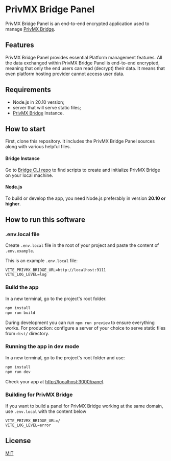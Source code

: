 # PrivMX Bridge Panel

PrivMX Bridge Panel is an end-to-end encrypted application used to manage [PrivMX Bridge](https://privmx.dev).

## Features

PrivMX Bridge Panel provides essential Platform management features. All the data exchanged within PrivMX Bridge Panel is end-to-end encrypted, meaning that only the end users can read (decrypt) their data. It means that even platform hosting provider cannot access user data.

## Requirements

- Node.js in 20.10 version;
- server that will serve static files;
- [PrivMX Bridge](https://github.com/simplito/privmx-bridge) Instance.

## How to start

First, clone this repository. It includes the PrivMX Bridge Panel sources along with various helpful files.

#### Bridge Instance

Go to [Bridge CLI repo](https://github.com/simplito/privmx-bridge-docker) to find scripts to create and initialize PrivMX Bridge on your local machine.

#### Node.js

To build or develop the app, you need Node.js preferably in version **20.10 or higher**.

## How to run this software

### .env.local file

Create `.env.local` file in the root of your project and paste the content of `.env.example`.

This is an example `.env.local` file:

```ENV
VITE_PRIVMX_BRIDGE_URL=http://localhost:9111
VITE_LOG_LEVEL=log
```

### Build the app

In a new terminal, go to the project's root folder.

```sh
npm install
npm run build
```

During development you can run `npm run preview` to ensure everything works. For production: configure a server of your choice to serve static files from `dist/` directory.

### Running the app in dev mode

In a new terminal, go to the project's root folder and use:

```sh
npm install
npm run dev
```

Check your app at <http://localhost:3000/panel>.

### Building for PrivMX Bridge

If you want to build a panel for PrivMX Bridge working at the same domain, use `.env.local` with the content below

```ENV
VITE_PRIVMX_BRIDGE_URL=/
VITE_LOG_LEVEL=error
```

## License

[MIT](./LICENSE)
